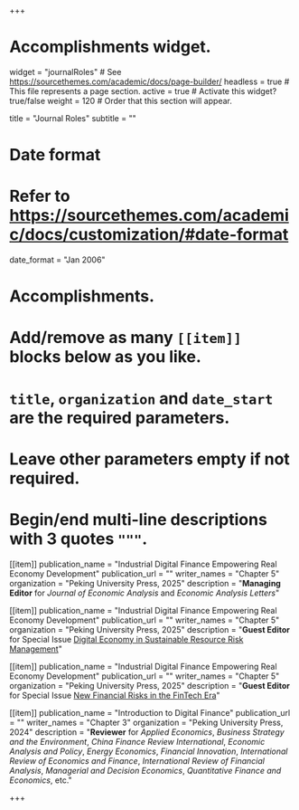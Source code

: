 +++
# Accomplishments widget.
widget = "journalRoles"  # See https://sourcethemes.com/academic/docs/page-builder/
headless = true  # This file represents a page section.
active = true  # Activate this widget? true/false
weight = 120  # Order that this section will appear.

title = "Journal Roles"
subtitle = ""

# Date format
#   Refer to https://sourcethemes.com/academic/docs/customization/#date-format
date_format = "Jan 2006"

# Accomplishments.
#   Add/remove as many `[[item]]` blocks below as you like.
#   `title`, `organization` and `date_start` are the required parameters.
#   Leave other parameters empty if not required.
#   Begin/end multi-line descriptions with 3 quotes `"""`.
 
[[item]]
  publication_name = "Industrial Digital Finance Empowering Real Economy Development"
  publication_url = ""
  writer_names = "Chapter 5"
  organization = "Peking University Press, 2025"
  description = "**Managing Editor** for _Journal of Economic Analysis_ and _Economic Analysis Letters_"
 
[[item]]
  publication_name = "Industrial Digital Finance Empowering Real Economy Development"
  publication_url = ""
  writer_names = "Chapter 5"
  organization = "Peking University Press, 2025"
  description = "**Guest Editor** for Special Issue [Digital Economy in Sustainable Resource Risk Management](https://www.mdpi.com/journal/sustainability/special_issues/7Y69M0U22D)"

[[item]]
  publication_name = "Industrial Digital Finance Empowering Real Economy Development"
  publication_url = ""
  writer_names = "Chapter 5"
  organization = "Peking University Press, 2025"
  description = "**Guest Editor** for Special Issue [New Financial Risks in the FinTech Era](https://www.mdpi.com/journal/ijfs/special_issues/319PDU0WQX)"
  
[[item]]
  publication_name = "Introduction to Digital Finance"
  publication_url = ""
  writer_names = "Chapter 3"
  organization = "Peking University Press, 2024"
  description = "**Reviewer** for _Applied Economics_, _Business Strategy and the Environment_, _China Finance Review International_, _Economic Analysis and Policy_, _Energy Economics_, _Financial Innovation_, _International Review of Economics and Finance_, _International Review of Financial Analysis_, _Managerial and Decision Economics_, _Quantitative Finance and Economics_, etc."




+++


